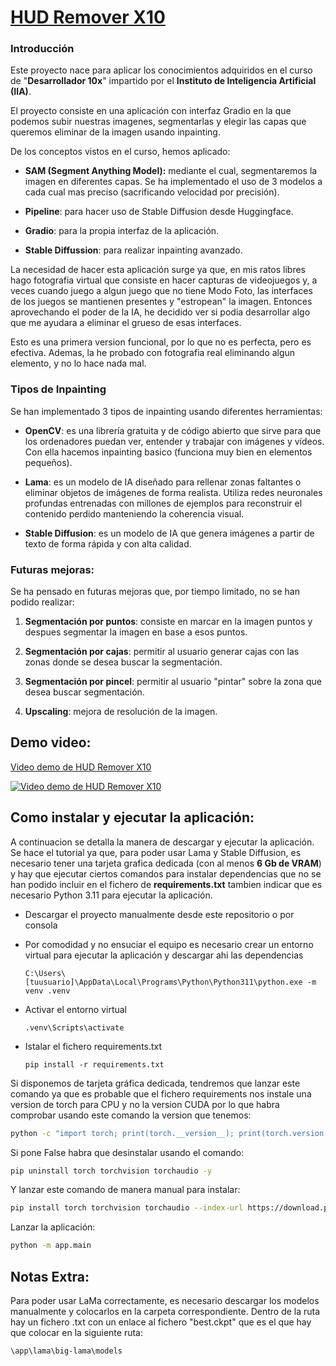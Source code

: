 # **<u>HUD Remover X10</u>**

### Introducción

Este proyecto nace para aplicar los conocimientos adquiridos en el curso de "**Desarrollador 10x**" impartido por el **Instituto de Inteligencia Artificial (IIA)**.

El proyecto consiste en una aplicación con interfaz Gradio en la que podemos subir nuestras imagenes, segmentarlas y elegir las capas que queremos eliminar de la imagen usando inpainting.

De los conceptos vistos en el curso, hemos aplicado:

- **SAM (Segment Anything Model):** mediante el cual, segmentaremos la imagen en diferentes capas. Se ha implementado el uso de 3 modelos a cada cual mas preciso (sacrificando velocidad por precisión).
  
- **Pipeline**: para hacer uso de Stable Diffusion desde Huggingface.
  
- **Gradio**: para la propia interfaz de la aplicación.
  
- **Stable Diffussion**: para realizar inpainting avanzado.
  

La necesidad de hacer esta aplicación surge ya que, en mis ratos libres hago fotografia virtual que consiste en hacer capturas de videojuegos y, a veces cuando juego a algun juego que no tiene Modo Foto, las interfaces de los juegos se mantienen presentes y "estropean" la imagen. Entonces aprovechando el poder de la IA, he decidido ver si podia desarrollar algo que me ayudara a eliminar el grueso de esas interfaces.

Esto es una primera version funcional, por lo que no es perfecta, pero es efectiva. Ademas, la he probado con fotografia real eliminando algun elemento, y no lo hace nada mal.

### Tipos de Inpainting

Se han implementado 3 tipos de inpainting usando diferentes herramientas:

- **OpenCV**: es una librería gratuita y de código abierto que sirve para que los ordenadores puedan ver, entender y trabajar con imágenes y vídeos. Con ella hacemos inpainting basico (funciona muy bien en elementos pequeños).
  
- **Lama**: es un modelo de IA diseñado para rellenar zonas faltantes o eliminar objetos de imágenes de forma realista. Utiliza redes neuronales profundas entrenadas con millones de ejemplos para reconstruir el contenido perdido manteniendo la coherencia visual.
  
- **Stable Diffusion**: es un modelo de IA que genera imágenes a partir de texto de forma rápida y con alta calidad.
  

### Futuras mejoras:

Se ha pensado en futuras mejoras que, por tiempo limitado, no se han podido realizar:

1. **Segmentación por puntos**: consiste en marcar en la imagen puntos y despues segmentar la imagen en base a esos puntos.
  
2. **Segmentación por cajas**: permitir al usuario generar cajas con las zonas donde se desea buscar la segmentación.
  
3. **Segmentación por pincel**: permitir al usuario "pintar" sobre la zona que desea buscar segmentación.
  
4. **Upscaling**: mejora de resolución de la imagen.

## Demo video:
[Video demo de HUD Remover X10](https://youtu.be/ssSD1Vz9OP8?si=xLClDEr4YQ0B7vzI)

[![Video demo de HUD Remover X10](https://i.ytimg.com/vi/ssSD1Vz9OP8/maxresdefault.jpg)]([https://www.youtube.com/watch?v=FEa2diI2qgA](https://youtu.be/ssSD1Vz9OP8?si=xLClDEr4YQ0B7vzI))

## Como instalar y ejecutar la aplicación:

A continuacion se detalla la manera de descargar y ejecutar la aplicación. Se hace el tutorial ya que, para poder usar Lama y Stable Diffusion, es necesario tener una tarjeta grafica dedicada (con al menos **6 Gb de VRAM**) y hay que ejecutar ciertos comandos para instalar dependencias que no se han podido incluir en el fichero de **requirements.txt** tambien indicar que es necesario Python 3.11 para ejecutar la aplicación.

- Descargar el proyecto manualmente desde este repositorio o por consola
  
- Por comodidad y no ensuciar el equipo es necesario crear un entorno virtual para ejecutar la aplicación y descargar ahi las dependencias
  
  ```
  C:\Users\[tuusuario]\AppData\Local\Programs\Python\Python311\python.exe -m venv .venv        
  ```
  
- Activar el entorno virtual
  
  ```.venv\Scripts\activate
  .venv\Scripts\activate
  ```
  
- Istalar el fichero requirements.txt
  
  ```pip
  pip install -r requirements.txt
  ```
  

Si disponemos de tarjeta gráfica dedicada, tendremos que lanzar este comando ya que es probable que el fichero requirements nos instale una version de torch para CPU y no la version CUDA por lo que habra comprobar usando este comando la version que tenemos:

```bash
python -c "import torch; print(torch.__version__); print(torch.version.cuda); print(torch.cuda.is_available())"
```

Si pone False habra que desinstalar usando el comando:

```bash
pip uninstall torch torchvision torchaudio -y
```

Y lanzar este comando de manera manual para instalar:

```bash
pip install torch torchvision torchaudio --index-url https://download.pytorch.org/whl/cu121
```

Lanzar la aplicación:

```bash
python -m app.main
```
## Notas Extra:

Para poder usar LaMa correctamente, es necesario descargar los modelos manualmente y colocarlos en la carpeta correspondiente. Dentro de la ruta hay un fichero .txt con un enlace al fichero "best.ckpt" que es el que hay que colocar en la siguiente ruta:
```bash
\app\lama\big-lama\models
```


